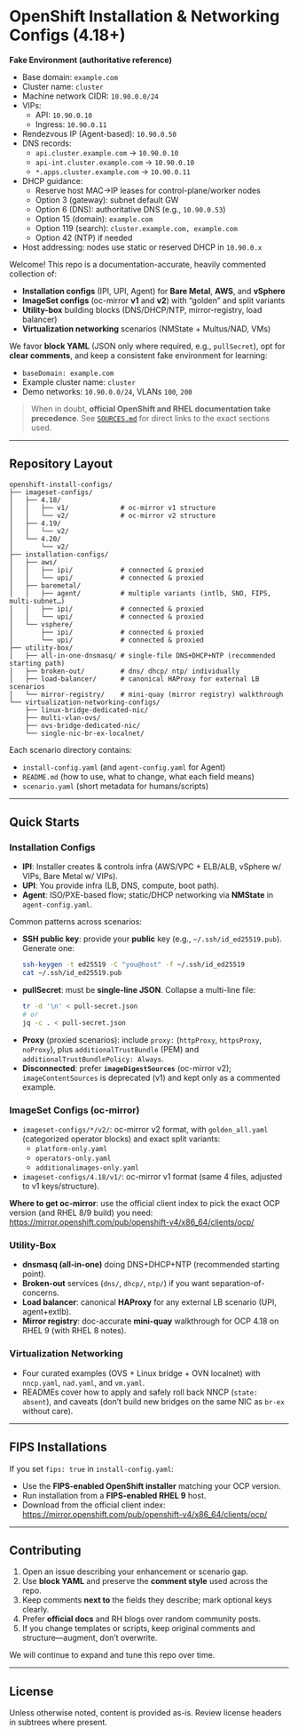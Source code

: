 # OpenShift Installation & Networking Configs (4.18+)

**Fake Environment (authoritative reference)**
- Base domain: `example.com`
- Cluster name: `cluster`
- Machine network CIDR: `10.90.0.0/24`
- VIPs:
  - API: `10.90.0.10`
  - Ingress: `10.90.0.11`
- Rendezvous IP (Agent-based): `10.90.0.50`
- DNS records:
  - `api.cluster.example.com` → `10.90.0.10`
  - `api-int.cluster.example.com` → `10.90.0.10`
  - `*.apps.cluster.example.com` → `10.90.0.11`
- DHCP guidance:
  - Reserve host MAC→IP leases for control-plane/worker nodes
  - Option 3 (gateway): subnet default GW
  - Option 6 (DNS): authoritative DNS (e.g., `10.90.0.53`)
  - Option 15 (domain): `example.com`
  - Option 119 (search): `cluster.example.com, example.com`
  - Option 42 (NTP) if needed
- Host addressing: nodes use static or reserved DHCP in `10.90.0.x`

Welcome! This repo is a documentation-accurate, heavily commented collection of:
- **Installation configs** (IPI, UPI, Agent) for **Bare Metal**, **AWS**, and **vSphere**
- **ImageSet configs** (oc-mirror **v1** and **v2**) with “golden” and split variants
- **Utility-box** building blocks (DNS/DHCP/NTP, mirror-registry, load balancer)
- **Virtualization networking** scenarios (NMState + Multus/NAD, VMs)

We favor **block YAML** (JSON only where required, e.g., `pullSecret`), opt for **clear comments**, and keep a consistent
fake environment for learning:
- `baseDomain: example.com`
- Example cluster name: `cluster`
- Demo networks: `10.90.0.0/24`, VLANs `100`, `200`

> When in doubt, **official OpenShift and RHEL documentation take precedence**. See [`SOURCES.md`](./SOURCES.md) for direct links to the exact sections used.

---

## Repository Layout

```
openshift-install-configs/
├── imageset-configs/
│   ├── 4.18/
│   │   ├── v1/             # oc-mirror v1 structure
│   │   └── v2/             # oc-mirror v2 structure
│   ├── 4.19/
│   │   └── v2/
│   └── 4.20/
│       └── v2/
├── installation-configs/
│   ├── aws/
│   │   ├── ipi/            # connected & proxied
│   │   └── upi/            # connected & proxied
│   ├── baremetal/
│   │   ├── agent/          # multiple variants (intlb, SNO, FIPS, multi-subnet…)
│   │   ├── ipi/            # connected & proxied
│   │   └── upi/            # connected & proxied
│   └── vsphere/
│       ├── ipi/            # connected & proxied
│       └── upi/            # connected & proxied
├── utility-box/
│   ├── all-in-one-dnsmasq/ # single-file DNS+DHCP+NTP (recommended starting path)
│   ├── broken-out/         # dns/ dhcp/ ntp/ individually
│   ├── load-balancer/      # canonical HAProxy for external LB scenarios
│   └── mirror-registry/    # mini-quay (mirror registry) walkthrough
└── virtualization-networking-configs/
    ├── linux-bridge-dedicated-nic/
    ├── multi-vlan-ovs/
    ├── ovs-bridge-dedicated-nic/
    └── single-nic-br-ex-localnet/
```

Each scenario directory contains:
- `install-config.yaml` (and `agent-config.yaml` for Agent)
- `README.md` (how to use, what to change, what each field means)
- `scenario.yaml` (short metadata for humans/scripts)

---

## Quick Starts

### Installation Configs
- **IPI**: Installer creates & controls infra (AWS/VPC + ELB/ALB, vSphere w/ VIPs, Bare Metal w/ VIPs).
- **UPI**: You provide infra (LB, DNS, compute, boot path).
- **Agent**: ISO/PXE-based flow; static/DHCP networking via **NMState** in `agent-config.yaml`.

Common patterns across scenarios:
- **SSH public key**: provide your **public** key (e.g., `~/.ssh/id_ed25519.pub`). Generate one:
  ```bash
  ssh-keygen -t ed25519 -C "you@host" -f ~/.ssh/id_ed25519
  cat ~/.ssh/id_ed25519.pub
  ```
- **pullSecret**: must be **single-line JSON**. Collapse a multi-line file:
  ```bash
  tr -d '\n' < pull-secret.json
  # or
  jq -c . < pull-secret.json
  ```
- **Proxy** (proxied scenarios): include `proxy:` (`httpProxy`, `httpsProxy`, `noProxy`), plus `additionalTrustBundle` (PEM)
  and `additionalTrustBundlePolicy: Always`.
- **Disconnected**: prefer **`imageDigestSources`** (oc-mirror v2); `imageContentSources` is deprecated (v1) and kept only as a commented example.

### ImageSet Configs (oc-mirror)
- `imageset-configs/*/v2/`: oc-mirror v2 format, with `golden_all.yaml` (categorized operator blocks) and exact split variants:
  - `platform-only.yaml`
  - `operators-only.yaml`
  - `additionalimages-only.yaml`
- `imageset-configs/4.18/v1/`: oc-mirror v1 format (same 4 files, adjusted to v1 keys/structure).

**Where to get oc-mirror**: use the official client index to pick the exact OCP version (and RHEL 8/9 build) you need:  
<https://mirror.openshift.com/pub/openshift-v4/x86_64/clients/ocp/>

### Utility-Box
- **dnsmasq (all-in-one)** doing DNS+DHCP+NTP (recommended starting point).
- **Broken-out** services (`dns/`, `dhcp/`, `ntp/`) if you want separation-of-concerns.
- **Load balancer**: canonical **HAProxy** for any external LB scenario (UPI, agent+extlb).
- **Mirror registry**: doc-accurate **mini-quay** walkthrough for OCP 4.18 on RHEL 9 (with RHEL 8 notes).

### Virtualization Networking
- Four curated examples (OVS + Linux bridge + OVN localnet) with `nncp.yaml`, `nad.yaml`, and `vm.yaml`.
- READMEs cover how to apply and safely roll back NNCP (`state: absent`), and caveats (don’t build new bridges on the same NIC as `br-ex` without care).

---

## FIPS Installations

If you set `fips: true` in `install-config.yaml`:
- Use the **FIPS-enabled OpenShift installer** matching your OCP version.
- Run installation from a **FIPS-enabled RHEL 9** host.
- Download from the official client index:  
  <https://mirror.openshift.com/pub/openshift-v4/x86_64/clients/ocp/>

---

## Contributing

1. Open an issue describing your enhancement or scenario gap.
2. Use **block YAML** and preserve the **comment style** used across the repo.
3. Keep comments **next to** the fields they describe; mark optional keys clearly.
4. Prefer **official docs** and RH blogs over random community posts.
5. If you change templates or scripts, keep original comments and structure—augment, don’t overwrite.

We will continue to expand and tune this repo over time.

---

## License

Unless otherwise noted, content is provided as-is. Review license headers in subtrees where present.
